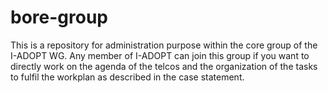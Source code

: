 # bore-group
This is a repository for administration purpose within the core group of the I-ADOPT WG. Any member of I-ADOPT can join this group if you want to directly work on the agenda of the telcos and the organization of the tasks to fulfil the workplan as described in the case statement.
